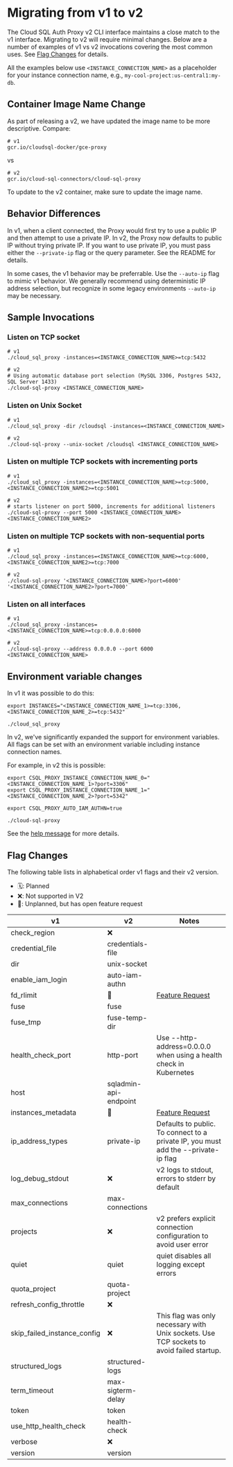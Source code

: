 # Migrating from v1 to v2

The Cloud SQL Auth Proxy v2 CLI interface maintains a close match to the v1
interface. Migrating to v2 will require minimal changes. Below are a number
of examples of v1 vs v2 invocations covering the most common uses. See
[Flag Changes](#flag-changes) for details.

All the examples below use `<INSTANCE_CONNECTION_NAME>` as a placeholder for
your instance connection name, e.g., `my-cool-project:us-central1:my-db`.

## Container Image Name Change

As part of releasing a v2, we have updated the image name to be more descriptive.
Compare:

```
# v1
gcr.io/cloudsql-docker/gce-proxy
```

vs

```
# v2
gcr.io/cloud-sql-connectors/cloud-sql-proxy
```

To update to the v2 container, make sure to update the image name.

## Behavior Differences

In v1, when a client connected, the Proxy would first try to use a public IP
and then attempt to use a private IP. In v2, the Proxy now defaults to public
IP without trying private IP. If you want to use private IP, you must pass
either the `--private-ip` flag or the query parameter. See the README for details.

In some cases, the v1 behavior may be preferrable. Use the `--auto-ip` flag to
mimic v1 behavior. We generally recommend using deterministic IP address selection,
but recognize in some legacy environments `--auto-ip` may be necessary.

## Sample Invocations

### Listen on TCP socket

```shell
# v1
./cloud_sql_proxy -instances=<INSTANCE_CONNECTION_NAME>=tcp:5432

# v2
# Using automatic database port selection (MySQL 3306, Postgres 5432, SQL Server 1433)
./cloud-sql-proxy <INSTANCE_CONNECTION_NAME>
```

### Listen on Unix Socket

```shell
# v1
./cloud_sql_proxy -dir /cloudsql -instances=<INSTANCE_CONNECTION_NAME>

# v2
./cloud-sql-proxy --unix-socket /cloudsql <INSTANCE_CONNECTION_NAME>
```

### Listen on multiple TCP sockets with incrementing ports

```shell
# v1
./cloud_sql_proxy -instances=<INSTANCE_CONNECTION_NAME>=tcp:5000,<INSTANCE_CONNECTION_NAME2>=tcp:5001

# v2
# starts listener on port 5000, increments for additional listeners
./cloud-sql-proxy --port 5000 <INSTANCE_CONNECTION_NAME> <INSTANCE_CONNECTION_NAME2>
```

### Listen on multiple TCP sockets with non-sequential ports

```shell
# v1
./cloud_sql_proxy -instances=<INSTANCE_CONNECTION_NAME>=tcp:6000,<INSTANCE_CONNECTION_NAME2>=tcp:7000

# v2
./cloud-sql-proxy '<INSTANCE_CONNECTION_NAME>?port=6000' '<INSTANCE_CONNECTION_NAME2>?port=7000'
```

### Listen on all interfaces

```shell
# v1
./cloud_sql_proxy -instances=<INSTANCE_CONNECTION_NAME>=tcp:0.0.0.0:6000

# v2
./cloud-sql-proxy --address 0.0.0.0 --port 6000 <INSTANCE_CONNECTION_NAME>
```

## Environment variable changes

In v1 it was possible to do this:

``` shell
export INSTANCES="<INSTANCE_CONNECTION_NAME_1>=tcp:3306,<INSTANCE_CONNECTION_NAME_2>=tcp:5432"

./cloud_sql_proxy
```

In v2, we've significantly expanded the support for environment variables.
All flags can be set with an environment variable including instance connection names.

For example, in v2 this is possible:

```
export CSQL_PROXY_INSTANCE_CONNECTION_NAME_0="<INSTANCE_CONNECTION_NAME_1>?port=3306"
export CSQL_PROXY_INSTANCE_CONNECTION_NAME_1="<INSTANCE_CONNECTION_NAME_2>?port=5342"

export CSQL_PROXY_AUTO_IAM_AUTHN=true

./cloud-sql-proxy
```

See the [help message][] for more details.

[help message]: https://github.com/GoogleCloudPlatform/cloud-sql-proxy/blob/10bec27e4d44c14fe9e68f25fef6c373324e8bab/cmd/root.go#L240-L264

## Flag Changes

The following table lists in alphabetical order v1 flags and their v2 version.

- 🗓️: Planned
- ❌: Not supported in V2
- 🤔: Unplanned, but has open feature request

| v1                          | v2                    | Notes                                                                                |
| --------------------------- | --------------------- | ------------------------------------------------------------------------------------ |
| check_region                | ❌                    |                                                                                      |
| credential_file             | credentials-file      |                                                                                      |
| dir                         | unix-socket           |                                                                                      |
| enable_iam_login            | auto-iam-authn        |                                                                                      |
| fd_rlimit                   | 🤔                    | [Feature Request](https://github.com/GoogleCloudPlatform/cloudsql-proxy/issues/1258) |
| fuse                        | fuse                  |                                                                                      |
| fuse_tmp                    | fuse-temp-dir         |                                                                                      |
| health_check_port           | http-port             |  Use --http-address=0.0.0.0 when using a health check in Kubernetes                  |
| host                        | sqladmin-api-endpoint |                                                                                      |
| instances_metadata          | 🤔                    | [Feature Request](https://github.com/GoogleCloudPlatform/cloudsql-proxy/issues/1259) |
| ip_address_types            | private-ip            | Defaults to public. To connect to a private IP, you must add the --private-ip flag   |
| log_debug_stdout            | ❌                    | v2 logs to stdout, errors to stderr by default                                       |
| max_connections             | max-connections       |                                                                                      |
| projects                    | ❌                    | v2 prefers explicit connection configuration to avoid user error                     |
| quiet                       | quiet                 | quiet disables all logging except errors                                             |
| quota_project               | quota-project         |                                                                                      |
| refresh_config_throttle     | ❌                    |                                                                                      |
| skip_failed_instance_config | ❌                    | This flag was only necessary with Unix sockets. Use TCP sockets to avoid failed startup. |
| structured_logs             | structured-logs       |                                                                                      |
| term_timeout                | max-sigterm-delay     |                                                                                      |
| token                       | token                 |                                                                                      |
| use_http_health_check       | health-check          |                                                                                      |
| verbose                     | ❌                    |                                                                                      |
| version                     | version               |                                                                                      |

